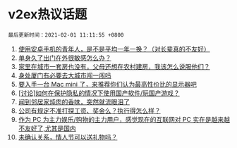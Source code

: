 # v2ex热议话题

`最后更新时间：2021-02-01 11:11:55 +0800`

1. [使用安卓手机的青年人，是不是平均一年一换？（对长辈真的不友好）](https://www.v2ex.com/t/750022)
1. [单身久了出门在外很敏感怎么办？](https://www.v2ex.com/t/750016)
1. [家里在城市一套房也没有，父母还想在农村建房，我该怎么说服他们？](https://www.v2ex.com/t/750131)
1. [身处厦门有必要去大城市闯一闯吗](https://www.v2ex.com/t/750003)
1. [要入手一台 Mac mini 了，来推荐你们认为最高性价比的显示器吧](https://www.v2ex.com/t/750000)
1. [[讨论]如何在保护隐私的情况下使用国产软件/玩国产游戏？](https://www.v2ex.com/t/749960)
1. [闻到邻居家炖肉的香味，突然就流眼泪了](https://www.v2ex.com/t/750047)
1. [公司有规定不准打探工资、奖金么？执行得怎么样？](https://www.v2ex.com/t/750130)
1. [作为 PC 为主力娱乐/购物的主力用户，感觉现在的互联网对 PC 实在是越来越不友好了,尤其是国内](https://www.v2ex.com/t/750071)
1. [未确认关系，情人节可以送礼物吗？](https://www.v2ex.com/t/750141)

